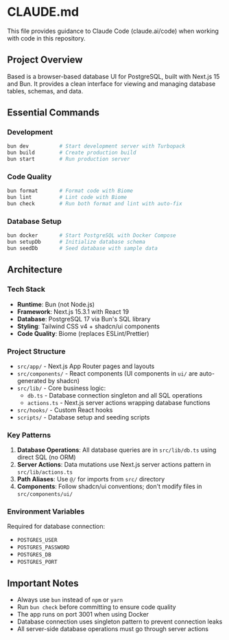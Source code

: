 # CLAUDE.md

This file provides guidance to Claude Code (claude.ai/code) when working with code in this repository.

## Project Overview

Based is a browser-based database UI for PostgreSQL, built with Next.js 15 and Bun. It provides a clean interface for viewing and managing database tables, schemas, and data.

## Essential Commands

### Development
```bash
bun dev          # Start development server with Turbopack
bun build        # Create production build
bun start        # Run production server
```

### Code Quality
```bash
bun format       # Format code with Biome
bun lint         # Lint code with Biome
bun check        # Run both format and lint with auto-fix
```

### Database Setup
```bash
bun docker       # Start PostgreSQL with Docker Compose
bun setupDb      # Initialize database schema
bun seedDb       # Seed database with sample data
```

## Architecture

### Tech Stack
- **Runtime**: Bun (not Node.js)
- **Framework**: Next.js 15.3.1 with React 19
- **Database**: PostgreSQL 17 via Bun's SQL library
- **Styling**: Tailwind CSS v4 + shadcn/ui components
- **Code Quality**: Biome (replaces ESLint/Prettier)

### Project Structure
- `src/app/` - Next.js App Router pages and layouts
- `src/components/` - React components (UI components in `ui/` are auto-generated by shadcn)
- `src/lib/` - Core business logic:
  - `db.ts` - Database connection singleton and all SQL operations
  - `actions.ts` - Next.js server actions wrapping database functions
- `src/hooks/` - Custom React hooks
- `scripts/` - Database setup and seeding scripts

### Key Patterns

1. **Database Operations**: All database queries are in `src/lib/db.ts` using direct SQL (no ORM)
2. **Server Actions**: Data mutations use Next.js server actions pattern in `src/lib/actions.ts`
3. **Path Aliases**: Use `@/` for imports from `src/` directory
4. **Components**: Follow shadcn/ui conventions; don't modify files in `src/components/ui/`

### Environment Variables
Required for database connection:
- `POSTGRES_USER`
- `POSTGRES_PASSWORD`
- `POSTGRES_DB`
- `POSTGRES_PORT`

## Important Notes

- Always use `bun` instead of `npm` or `yarn`
- Run `bun check` before committing to ensure code quality
- The app runs on port 3001 when using Docker
- Database connection uses singleton pattern to prevent connection leaks
- All server-side database operations must go through server actions

